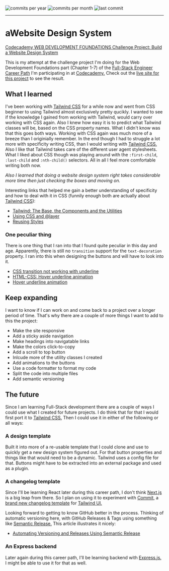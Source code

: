 <br>
<p>
  <img src="https://img.shields.io/github/commit-activity/y/andrekolmeijer/design-system?style=flat-square" alt="commits per year" />
  <img src="https://img.shields.io/github/commit-activity/m/andrekolmeijer/design-system?style=flat-square" alt="commits per month" />
  <img src="https://img.shields.io/github/last-commit/andrekolmeijer/design-system?style=flat-square" alt="last commit" />
</p>

---

# aWebsite Design System

[Codecademy WEB DEVELOPMENT FOUNDATIONS Challenge Project: Build a Website Design System](https://join.codecademy.com/learn/paths/full-stack-engineer-career-path-b/)

This is my attempt at the challenge project I'm doing for the Web Development Foundations part (Chapter 1-7) of the [Full-Stack Engineer Career Path](https://join.codecademy.com/learn/paths/full-stack-engineer-career-path-b/) I'm participating in at [Codecademy.](https://www.codecademy.com/) Check out the [live site for this project](https://andrekolmeijer.github.io/design-system/) to see the result.

## What I learned

I've been working with [Tailwind CSS](https://tailwindcss.com/) for a while now and went from CSS beginner to using Tailwind almost exclusively pretty qucikly. I wanted to see if the knowledge I gained from working with Tailwind, would carry over working with CSS again. Also I knew how easy it is to predict what Tailwind classes will be, based on the CSS  property names. What I didn't know was that this goes both ways. Working with CSS again was much more of a breeze than I originially remember. In the end though I had to struggle a lot more with specificity writing CSS, than I would writing with [Tailwind CSS.](https://tailwindcss.com/) Also I like that Tailwind takes care of the different user agent stylesheets. What I liked about CSS though was playing around with the `:first-child`, `:last-child` and `:nth-child()` selectors. All in all I feel more comfortable writing both now.

_Also I learned that doing a website design system right takes considerable more time then just checking the boxes and moving on._

Interesting links that helped me gain a better understanding of specificity and how to deal with it in CSS (funnily enough both are actually about [Tailwind CSS](https://tailwindcss.com/)):

- [Tailwind: The Base, the Components and the Utilities](https://darkghosthunter.medium.com/tailwind-the-base-the-components-and-the-utilities-a81137c52534)
- [Using CSS and @layer](https://tailwindcss.com/docs/adding-custom-styles#using-css-and-layer)
- [Reusing Styles](https://tailwindcss.com/docs/reusing-styles)

### One peculiar thing

There is one thing that I ran into that I found quite peculiar in this day and age. Apparently, there is still no `transition` support for the `text-decoration` property. I ran into this when designing the buttons and will have to look into it.

- [CSS transition not working with underline](https://stackoverflow.com/questions/30352431/css-transition-not-working-with-underline)
- [HTML-CSS: Hover underline animation](https://www.w3resource.com/html-css-exercise/html-css-practical-exercises/html-css-practical-exercise-15.php)
- [Hover underline animation](https://www.30secondsofcode.org/css/s/hover-underline-animation/)

## Keep expanding

I want to know if I can work on and come back to a project over a longer period of time. That's why there are a couple of more things I want to add to this the project:

- Make the site responsive
- Add a sticky aside navigation
- Make headings into navigatable links
- Make the colors click-to-copy
- Add a scroll to top button
- Inlcude more of the utility classes I created
- Add animations to the buttons
- Use a code formatter to format my code
- Split the code into multiple files
- Add semantic versioning

## The future

Since I am learning Full-Stack development there are a couple of ways I could use what I created for future projects. I do think that for that I would first port it to [Tailwind CSS.](https://tailwindcss.com/) Then I could use it in either of the following or all ways:

### A design template

Built it into more of a re-usable template that I could clone and use to quickly get a new design system figured out. For that button properties and things like that would need to be a dynamic. Tailwind uses a config file for that. Buttons might have to be extracted into an external package and used as a plugin.

### A changelog template

Since I'll be learning React later during this career path, I don't think [Next.js](https://nextjs.org/) is a big leap from there. So I plan on using it to experiment with [Commit,](https://tailwindui.com/templates/commit) a [brand new changelog template](https://tailwindcss.com/blog/2023-04-24-new-changelog-template-and-the-biggest-tailwind-ui-update-ever) for [Tailwind UI.](https://tailwindui.com/)

Looking forward to getting to know GitHub better in the process. Thinking of automatic versioning here, with GitHub Releases & Tags using something like [Semantic Release.](https://github.com/semantic-release/semantic-release) This article illustrates it nicely:

- [Automating Versioning and Releases Using Semantic Release](https://medium.com/agoda-engineering/automating-versioning-and-releases-using-semantic-release-6ed355ede742)

### An Express backend

Later again during this career path, I'll be learning backend with [Express.js.](https://expressjs.com/) I might be able to use it for that as well.
